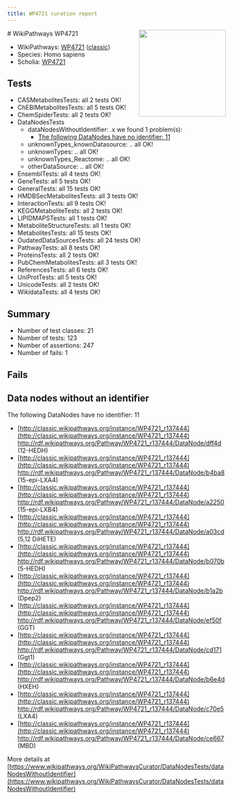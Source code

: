 ```yaml
---
title: WP4721 curation report
---
```


<img style="float: right; width: 200px" src="https://upload.wikimedia.org/wikipedia/commons/thumb/8/83/Wplogo_with_text_500.png/640px-Wplogo_with_text_500.png" />
# WikiPathways WP4721

* WikiPathways: [WP4721](https://wikipathways.org/pathways/WP4721) ([classic](https://classic.wikipathways.org/instance/WP4721))
* Species: Homo sapiens
* Scholia: [WP4721](https://scholia.toolforge.org/wikipathways/WP4721)
## Tests
* CASMetabolitesTests: all 2 tests OK!
* ChEBIMetabolitesTests: all 5 tests OK!
* ChemSpiderTests: all 2 tests OK!
* DataNodesTests
    * dataNodesWithoutIdentifier: .x we found 1 problem(s):
        * [The following DataNodes have no identifier: 11](#8792c491)
    * unknownTypes_knownDatasource: .. all OK!
    * unknownTypes: .. all OK!
    * unknownTypes_Reactome: .. all OK!
    * otherDataSource: .. all OK!
* EnsemblTests: all 4 tests OK!
* GeneTests: all 5 tests OK!
* GeneralTests: all 15 tests OK!
* HMDBSecMetabolitesTests: all 3 tests OK!
* InteractionTests: all 9 tests OK!
* KEGGMetaboliteTests: all 2 tests OK!
* LIPIDMAPSTests: all 1 tests OK!
* MetaboliteStructureTests: all 1 tests OK!
* MetabolitesTests: all 15 tests OK!
* OudatedDataSourcesTests: all 24 tests OK!
* PathwayTests: all 8 tests OK!
* ProteinsTests: all 2 tests OK!
* PubChemMetabolitesTests: all 3 tests OK!
* ReferencesTests: all 6 tests OK!
* UniProtTests: all 5 tests OK!
* UnicodeTests: all 2 tests OK!
* WikidataTests: all 4 tests OK!


## Summary

* Number of test classes: 21
* Number of tests: 123
* Number of assertions: 247
* Number of fails: 1

## Fails

<a name="8792c491" />

## Data nodes without an identifier

The following DataNodes have no identifier: 11

* [http://classic.wikipathways.org/instance/WP4721_r137444](http://classic.wikipathways.org/instance/WP4721_r137444) http://rdf.wikipathways.org/Pathway/WP4721_r137444/DataNode/dff4d (12-HEDH)
* [http://classic.wikipathways.org/instance/WP4721_r137444](http://classic.wikipathways.org/instance/WP4721_r137444) http://rdf.wikipathways.org/Pathway/WP4721_r137444/DataNode/b4ba8 (15-epi-LXA4)
* [http://classic.wikipathways.org/instance/WP4721_r137444](http://classic.wikipathways.org/instance/WP4721_r137444) http://rdf.wikipathways.org/Pathway/WP4721_r137444/DataNode/a2250 (15-epi-LXB4)
* [http://classic.wikipathways.org/instance/WP4721_r137444](http://classic.wikipathways.org/instance/WP4721_r137444) http://rdf.wikipathways.org/Pathway/WP4721_r137444/DataNode/a03cd (5,12 DiHETE)
* [http://classic.wikipathways.org/instance/WP4721_r137444](http://classic.wikipathways.org/instance/WP4721_r137444) http://rdf.wikipathways.org/Pathway/WP4721_r137444/DataNode/b070b (5-HEDH)
* [http://classic.wikipathways.org/instance/WP4721_r137444](http://classic.wikipathways.org/instance/WP4721_r137444) http://rdf.wikipathways.org/Pathway/WP4721_r137444/DataNode/b1a2b (Dpep2)
* [http://classic.wikipathways.org/instance/WP4721_r137444](http://classic.wikipathways.org/instance/WP4721_r137444) http://rdf.wikipathways.org/Pathway/WP4721_r137444/DataNode/ef50f (GGT)
* [http://classic.wikipathways.org/instance/WP4721_r137444](http://classic.wikipathways.org/instance/WP4721_r137444) http://rdf.wikipathways.org/Pathway/WP4721_r137444/DataNode/cd171 (Ggt1)
* [http://classic.wikipathways.org/instance/WP4721_r137444](http://classic.wikipathways.org/instance/WP4721_r137444) http://rdf.wikipathways.org/Pathway/WP4721_r137444/DataNode/b6e4d (HXEH)
* [http://classic.wikipathways.org/instance/WP4721_r137444](http://classic.wikipathways.org/instance/WP4721_r137444) http://rdf.wikipathways.org/Pathway/WP4721_r137444/DataNode/c70e5 (LXA4)
* [http://classic.wikipathways.org/instance/WP4721_r137444](http://classic.wikipathways.org/instance/WP4721_r137444) http://rdf.wikipathways.org/Pathway/WP4721_r137444/DataNode/ce667 (MBD)


More details at [https://www.wikipathways.org/WikiPathwaysCurator/DataNodesTests/dataNodesWithoutIdentifier](https://www.wikipathways.org/WikiPathwaysCurator/DataNodesTests/dataNodesWithoutIdentifier)

